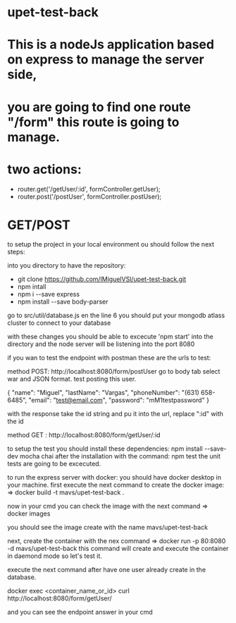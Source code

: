 # upet-test-back

# This is a nodeJs application based on express to manage the server side,

# you are going to find one route "/form" this route is going to manage.

# two actions:
- router.get('/getUser/:id', formController.getUser);
- router.post('/postUser', formController.postUser);

# GET/POST

to setup the project in your local environment ou should follow the next steps:

into you directory to have the repository:

 - git clone https://github.com/lMiguelVSl/upet-test-back.git
 - npm intall
 - npm i --save express
- npm install --save body-parser

go to src/util/database.js en the line 6 you should put your mongodb atlass cluster to connect to your database


with these changes you should be able to excecute 'npm start' into the directory and the node server will be listening into the port 8080

if you wan to test the endpoint with postman these are the urls to test:

method POST:   http://localhost:8080/form/postUser
go to body tab select war and JSON format.
test posting this user.

{
    "name": "Miguel",
    "lastName": "Vargas",
    "phoneNumber": "(631) 658-6485",
    "email": "test@email.com",
    "password": "mM1testpassword"
}

with the response take the id string and pu it into the url, replace ":id" with the id

method GET :   http://localhost:8080/form/getUser/:id

to setup the test you should install these dependencies: 
npm install --save-dev mocha chai
after the installation with the command: npm test the unit tests are going to be excecuted.

to run the express server with docker:
you should have docker desktop in your machine.
first execute the next command to create the docker image: => docker build -t mavs/upet-test-back .

now in your cmd you can check the image with the next command => docker images

you should see the image create with the name mavs/upet-test-back

next, create the container with the nex command => docker run -p 80:8080 -d mavs/upet-test-back 
this command will create and execute the container in daemond mode so let's test it.

execute the next command after have one user already create in the database.

docker exec <container_name_or_id> curl http://localhost:8080/form/getUser/<user-id-from-mongoDB> 

and you can see the endpoint answer in your cmd